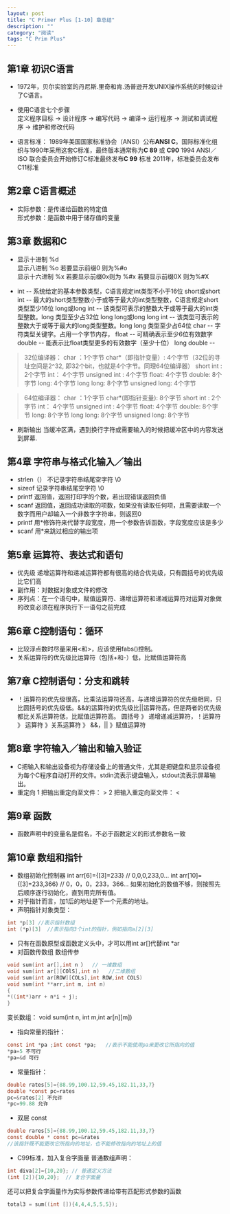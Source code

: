 ```yaml
---
layout: post
title: "C Primer Plus [1-10] 章总结"
description: ""
category: "阅读"
tags: "C Prim Plus"
---
```


## 第1章 初识C语言

* 1972年，贝尔实验室的丹尼斯.里奇和肯.汤普逊开发UNIX操作系统的时候设计了C语言。

* 使用C语言七个步骤   
	定义程序目标 -> 设计程序 -> 编写代码 -> 编译-> 运行程序 -> 测试和调试程序 -> 维护和修改代码
	
* 语言标准：
  1989年美国国家标准协会（ANSI）公布**ANSI C**。国际标准化组织与1990年采用这套C标准，最终版本通常称为**C 89** 或 **C90**
  1994 ANSI／ISO 联合委员会开始修订C标准最终发布**C 99** 标准
  2011年，标准委员会发布C11标准
  
  
## 第2章 C语言概述

* 实际参数：是传递给函数的特定值   
  形式参数：是函数中用于储存值的变量
	
## 第3章 数据和C

* 显示十进制 %d    
  显示八进制 %o 若要显示前缀0 则为%#o   
  显示十六进制 %x  若要显示前缀0x则为 %#x 若要显示前缀0X 则为%#X   
   
*  int -- 系统给定的基本参数类型，C语言规定int类型不小于16位
  short或short int -- 最大的short类型整数小于或等于最大的int类型整数，C语言规定short类型至少16位
  long或long int -- 该类型可表示的整数大于或等于最大的int类型整数。long 类型至少占32位
  long long或long long int -- 该类型可表示的整数大于或等于最大的long类型整数。long long 类型至少占64位
  char -- 字符类型关键字。占用一个字节内存，
  float -- 可精确表示至少6位有效数字
  double -- 能表示比float类型更多的有效数字（至少十位）
  long double -- 
  
  >32位编译器：
      char ：1个字节
      char*（即指针变量）: 4个字节（32位的寻址空间是2^32, 即32个bit，也就是4个字节。同理64位编译器）
      short int : 2个字节
      int：  4个字节
      unsigned int : 4个字节
      float:  4个字节
      double:   8个字节
      long:   4个字节
      long long:  8个字节
      unsigned long:  4个字节
      
  >64位编译器：
      char ：1个字节
      char*(即指针变量): 8个字节
      short int : 2个字节
      int：  4个字节
      unsigned int : 4个字节
      float:  4个字节
      double:   8个字节
      long:   8个字节
      long long:  8个字节
      unsigned long:  8个字节
>
  
 * 刷新输出
	 当缓冲区满，遇到换行字符或需要输入的时候把缓冲区中的内容发送到屏幕.
	 
## 第4章 字符串与格式化输入／输出
* strlen（） 不记录字符串结尾空字符 \0
* sizeof  记录字符串结尾空字符 \0
* printf 返回值，返回打印字的个数，若出现错误返回负值
* scanf 返回值，返回成功读取的项数，如果没有读取任何项，且需要读取一个数字而用户却输入一个非数字字符串，则返回0
* printf 用*修饰符来代替字段宽度，用一个参数告诉函数，字段宽度应该是多少
* scanf 用*来跳过相应的输出项

## 第5章 运算符、表达式和语句
* 优先级 递增运算符和递减运算符都有很高的结合优先级，只有圆括号的优先级比它们高
* 副作用：对数据对象或文件的修改
* 序列点：在一个语句中，赋值运算符、递增运算符和递减运算符对运算对象做的改变必须在程序执行下一语句之前完成

## 第6章 C控制语句：循环
* 比较浮点数时尽量采用<和>，应该使用fabs()控制。
* 关系运算符的优先级比运算符（包括+和-）低，比赋值运算符高

## 第7章 C控制语句：分支和跳转
* ！运算符的优先级很高，比乘法运算符还高，与递增运算符的优先级相同，只比圆括号的优先级低。&&的运算符的优先级比||运算符高，但是两者的优先级都比关系运算符低，比赋值运算符高。
  圆括号 》 递增递减运算符，！运算符 》 运算符 》关系运算符 》 &&，|| 》赋值运算符
  
## 第8章 字符输入／输出和输入验证
* C把输入和输出设备视为存储设备上的普通文件，尤其是把键盘和显示设备视为每个C程序自动打开的文件。stdin流表示键盘输入，stdout流表示屏幕输出。
* 重定向 
	1 把输出重定向至文件： >
	2 把输入重定向至文件： <

## 第9章 函数
* 函数声明中的变量名是假名，不必于函数定义的形式参数名一致

## 第10章 数组和指针
* 数组初始化控制器
	int arr[6]={[3]=233}  // 0,0,0,233,0...
	int arr[10]={[3]=233,366}  // 0，0，0，233，366...
	如果初始化的数值不够，则按照先后顺序逐行初始化，直到用完所有值。
* 对于指针而言，加1后的地址是下一个元素的地址。
* 声明指针对象类型：

```c
int *p[3] //表示指针数组 
int (*p)[3]  //表示指向3个int的指针，例如指向a[2][3]
```
* 只有在函数原型或函数定义头中，才可以用int ar[]代替int *ar
* 对函数传数组
数组传参	

```C
void sum(int ar[],int n ）  // 一维数组
void sum(int ar[][COlS],int n)   //二维数组
void sum(int ar[ROW][COLs],int ROW,int COLS)    
void sum(int **arr,int m, int n)      
{  
*((int*)arr + n*i + j);    
}
```		  
变长数组： void sum(int n, int m,int ar[n][m]) 
 
- 指向常量的指针：

```C
const int *pa ;int const *pa;   //表示不能使用pa来更改它所指向的值 
*pa=5 不可行    
*pa=&d 可行
```	
- 常量指针：

```C
double rates[5]={88.99,100.12,59.45,182.11,33,7}
double *const pc=rates
pc=&rates[2] 不允许
*pc=99.88 允许
```	

- 双层 const

```C
double rares[5]={88.99,100.12,59.45,182.11,33,7}
const double * const pc=&rates
//该指针既不能更改它所指向的地址，也不能修改指向的地址上的值
```
	
* C99标准，加入复合字面量
普通数组声明： 

```C
int diva[2]={10,20}; // 普通定义方法
(int [2]){10,20};  // 复合字面量
```
还可以把复合字面量作为实际参数传递给带有匹配形式参数的函数

```c
total3 = sum((int []){4,4,4,5,5,5});
```


